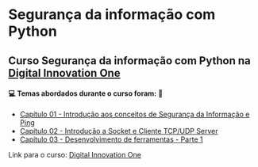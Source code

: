 # Segurança da informação com Python
## Curso Segurança da informação com Python na [Digital Innovation One](https://digitalinnovation.one/)
#### :computer: Temas abordados durante o curso foram: :rocket:
- [Capítulo 01 - Introdução aos conceitos de Segurança da Informação e Ping](https://github.com/romulovieira777/Seguranca_da_informacao_com_Python/tree/main/Cap%C3%ADtulo%2001%20-%20Introdu%C3%A7%C3%A3o%20aos%20conceitos%20de%20Seguran%C3%A7a%20da%20Informa%C3%A7%C3%A3o%20e%20Ping)
- [Capítulo 02 - Introdução a Socket e Cliente TCP/UDP Server](https://github.com/romulovieira777/Seguranca_da_informacao_com_Python/tree/main/Cap%C3%ADtulo%2002%20-%20Introdu%C3%A7%C3%A3o%20a%20Socket%20e%20Cliente%20TCP)
- [Capítulo 03 - Desenvolvimento de ferramentas - Parte 1](https://github.com/romulovieira777/Seguranca_da_informacao_com_Python/tree/main/Cap%C3%ADtulo%2003%20-%20Desenvolvimento%20de%20ferramentas%20-%20Parte%201)

Link para o curso: [Digital Innovation One](https://digitalinnovation.one/)

